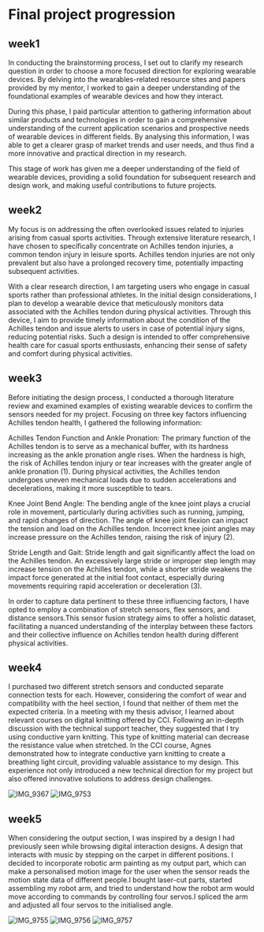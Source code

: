 # Final project progression
## week1
In conducting the brainstorming process, I set out to clarify my research question in order to choose a more focused direction for exploring wearable devices. By delving into the wearables-related resource sites and papers provided by my mentor, I worked to gain a deeper understanding of the foundational examples of wearable devices and how they interact.

During this phase, I paid particular attention to gathering information about similar products and technologies in order to gain a comprehensive understanding of the current application scenarios and prospective needs of wearable devices in different fields. By analysing this information, I was able to get a clearer grasp of market trends and user needs, and thus find a more innovative and practical direction in my research.

This stage of work has given me a deeper understanding of the field of wearable devices, providing a solid foundation for subsequent research and design work, and making useful contributions to future projects.

## week2
My focus is on addressing the often overlooked issues related to injuries arising from casual sports activities. Through extensive literature research, I have chosen to specifically concentrate on Achilles tendon injuries, a common tendon injury in leisure sports. Achilles tendon injuries are not only prevalent but also have a prolonged recovery time, potentially impacting subsequent activities.

With a clear research direction, I am targeting users who engage in casual sports rather than professional athletes. In the initial design considerations, I plan to develop a wearable device that meticulously monitors data associated with the Achilles tendon during physical activities. Through this device, I aim to provide timely information about the condition of the Achilles tendon and issue alerts to users in case of potential injury signs, reducing potential risks. Such a design is intended to offer comprehensive health care for casual sports enthusiasts, enhancing their sense of safety and comfort during physical activities.

## week3
Before initiating the design process, I conducted a thorough literature review and examined examples of existing wearable devices to confirm the sensors needed for my project. Focusing on three key factors influencing Achilles tendon health, I gathered the following information:

Achilles Tendon Function and Ankle Pronation:
The primary function of the Achilles tendon is to serve as a mechanical buffer, with its hardness increasing as the ankle pronation angle rises. When the hardness is high, the risk of Achilles tendon injury or tear increases with the greater angle of ankle pronation (1). During physical activities, the Achilles tendon undergoes uneven mechanical loads due to sudden accelerations and decelerations, making it more susceptible to tears.

Knee Joint Bend Angle:
The bending angle of the knee joint plays a crucial role in movement, particularly during activities such as running, jumping, and rapid changes of direction. The angle of knee joint flexion can impact the tension and load on the Achilles tendon. Incorrect knee joint angles may increase pressure on the Achilles tendon, raising the risk of injury (2).

Stride Length and Gait:
Stride length and gait significantly affect the load on the Achilles tendon. An excessively large stride or improper step length may increase tension on the Achilles tendon, while a shorter stride weakens the impact force generated at the initial foot contact, especially during movements requiring rapid acceleration or deceleration (3).


In order to capture data pertinent to these three influencing factors, I have opted to employ a combination of stretch sensors, flex sensors, and distance sensors.This sensor fusion strategy aims to offer a holistic dataset, facilitating a nuanced understanding of the interplay between these factors and their collective influence on Achilles tendon health during different physical activities.

## week4
I purchased two different stretch sensors and conducted separate connection tests for each. However, considering the comfort of wear and compatibility with the heel section, I found that neither of them met the expected criteria. In a meeting with my thesis advisor, I learned about relevant courses on digital knitting offered by CCI. Following an in-depth discussion with the technical support teacher, they suggested that I try using conductive yarn knitting. This type of knitting material can decrease the resistance value when stretched. In the CCI course, Agnes demonstrated how to integrate conductive yarn knitting to create a breathing light circuit, providing valuable assistance to my design. This experience not only introduced a new technical direction for my project but also offered innovative solutions to address design challenges.

![IMG_9367](https://github.com/yqh022/final-project/assets/119873931/cf59205a-9c48-46a2-833e-ee22d579bbeb)
![IMG_9753](https://github.com/yqh022/final-project/assets/119873931/11dea43d-f738-41a8-8113-2fc499d07451)

## week5
When considering the output section, I was inspired by a design I had previously seen while browsing digital interaction designs. A design that interacts with music by stepping on the carpet in different positions. I decided to incorporate robotic arm painting as my output part, which can make a personalised motion image for the user when the sensor reads the motion state data of different people.I bought laser-cut parts, started assembling my robot arm, and tried to understand how the robot arm would move according to commands by controlling four servos.I spliced the arm and adjusted all four servos to the initialised angle.

![IMG_9755](https://github.com/yqh022/final-project/assets/119873931/65758070-fc8e-4696-b907-aae8f85e2c2b)
![IMG_9756](https://github.com/yqh022/final-project/assets/119873931/5d188343-fa03-41ec-8e5b-5448d8f3abec)
![IMG_9757](https://github.com/yqh022/final-project/assets/119873931/fdd288a1-a08f-4e76-84da-babb8b2be4db)

